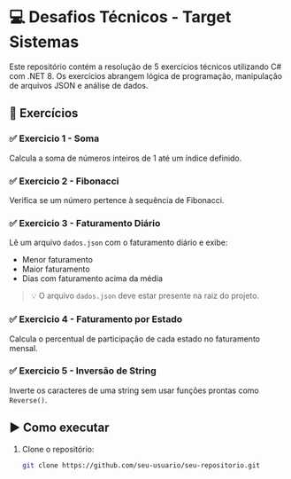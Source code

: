 # 💻 Desafios Técnicos - Target Sistemas

Este repositório contém a resolução de 5 exercícios técnicos utilizando C# com .NET 8. Os exercícios abrangem lógica de programação, manipulação de arquivos JSON e análise de dados.

## 🧪 Exercícios

### ✅ Exercicio 1 - Soma
Calcula a soma de números inteiros de 1 até um índice definido.

### ✅ Exercicio 2 - Fibonacci
Verifica se um número pertence à sequência de Fibonacci.

### ✅ Exercicio 3 - Faturamento Diário
Lê um arquivo `dados.json` com o faturamento diário e exibe:
- Menor faturamento
- Maior faturamento
- Dias com faturamento acima da média

> 💡 O arquivo `dados.json` deve estar presente na raiz do projeto.

### ✅ Exercicio 4 - Faturamento por Estado
Calcula o percentual de participação de cada estado no faturamento mensal.

### ✅ Exercicio 5 - Inversão de String
Inverte os caracteres de uma string sem usar funções prontas como `Reverse()`.

## ▶️ Como executar

1. Clone o repositório:
   ```bash
   git clone https://github.com/seu-usuario/seu-repositorio.git
